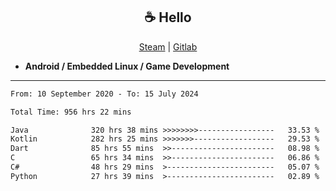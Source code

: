 <h2 align="center"> ☕ Hello </h2>

<p align="center">
  <a href="https://steamcommunity.com/id/Niforances/">Steam</a> |
  <a href="https://gitlab.com/niforances">Gitlab</a>
</p>

 - **Android / Embedded Linux / Game Development**

------

<!--START_SECTION:waka-->

```txt
From: 10 September 2020 - To: 15 July 2024

Total Time: 956 hrs 22 mins

Java              320 hrs 38 mins >>>>>>>>-----------------   33.53 %
Kotlin            282 hrs 25 mins >>>>>>>------------------   29.53 %
Dart              85 hrs 55 mins  >>-----------------------   08.98 %
C                 65 hrs 34 mins  >>-----------------------   06.86 %
C#                48 hrs 29 mins  >------------------------   05.07 %
Python            27 hrs 39 mins  >------------------------   02.89 %
```

<!--END_SECTION:waka-->
